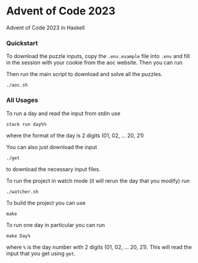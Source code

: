 # Advent of Code 2023

Advent of Code 2023 in Haskell

### Quickstart

To download the puzzle inputs, copy the `.env.example` file into `.env` and
fill in the session with your cookie from the aoc website. Then you can run

Then run the main script to download and solve all the puzzles.

```console
./aoc.sh
```

### All Usages

To run a day and read the input from stdin use

```
stack run day%%
```

where the format of the day is 2 digits (01, 02, ... 20, 21)

You can also just download the input

```console
./get
```

to download the necessary input files.

To run the project in watch mode (it will rerun the day that you modify) run

```console
./watcher.sh
````

To build the project you can use

```console
make
```

To run one day in particular you can run

```console
make Day%
```

where `%` is the day number with 2 digits (01, 02, ... 20, 21). This will read
the input that you get using `get`.
